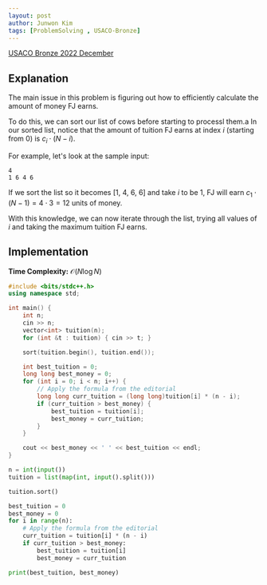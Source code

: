 ```yaml
---
layout: post
author: Junwon Kim
tags: [ProblemSolving , USACO-Bronze]
---
```


[USACO Bronze 2022 December](http://usaco.org/index.php?page=viewproblem&cpid=1251)

## Explanation

The main issue in this problem is figuring out how to efficiently calculate the amount of money FJ earns.

To do this, we can sort our list of cows before starting to processl them.a
In our sorted list, notice that the amount of tuition FJ earns at index $i$ (starting from 0) is $c_i \cdot (N-i)$.

For example, let's look at the sample input:
```
4
1 6 4 6
```

If we sort the list so it becomes [1, 4, 6, 6] and take $i$ to be $1$, FJ will earn $c_1 \cdot (N-1)=4 \cdot 3=12$ units of money.

With this knowledge, we can now iterate through the list, trying all values of $i$ and taking the maximum tuition FJ earns.

## Implementation

**Time Complexity:** $\mathcal{O}(N \log N)$


```cpp
#include <bits/stdc++.h>
using namespace std;

int main() {
	int n;
	cin >> n;
	vector<int> tuition(n);
	for (int &t : tuition) { cin >> t; }

	sort(tuition.begin(), tuition.end());

	int best_tuition = 0;
	long long best_money = 0;
	for (int i = 0; i < n; i++) {
		// Apply the formula from the editorial
		long long curr_tuition = (long long)tuition[i] * (n - i);
		if (curr_tuition > best_money) {
			best_tuition = tuition[i];
			best_money = curr_tuition;
		}
	}

	cout << best_money << ' ' << best_tuition << endl;
}
```


```py
n = int(input())
tuition = list(map(int, input().split()))

tuition.sort()

best_tuition = 0
best_money = 0
for i in range(n):
	# Apply the formula from the editorial
	curr_tuition = tuition[i] * (n - i)
	if curr_tuition > best_money:
		best_tuition = tuition[i]
		best_money = curr_tuition

print(best_tuition, best_money)
```